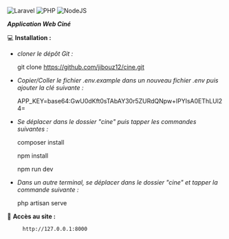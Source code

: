 ![Laravel](https://img.shields.io/badge/Laravel-FF2D20?style=for-the-badge&logo=laravel&logoColor=white) 
![PHP](	https://img.shields.io/badge/PHP-777BB4?style=for-the-badge&logo=php&logoColor=white)
![NodeJS](https://img.shields.io/badge/node.js-6DA55F?style=for-the-badge&logo=node.js&logoColor=white)

***Application Web Ciné***


:computer: **Installation :**


- *cloner le dépôt Git :*
    
    git clone https://github.com/jibouz12/cine.git
    
- *Copier/Coller le fichier .env.example dans un nouveau fichier .env puis ajouter la clé suivante  :*

    APP_KEY=base64:GwU0dKft0sTAbAY30r5ZURdQNpw+lPYIsA0EThLUl24=
    
- *Se déplacer dans le dossier "cine" puis tapper les commandes suivantes :*

    composer install

    npm install

    npm run dev


- *Dans un autre terminal, se déplacer dans le dossier "cine" et tapper la commande suivante :*

    php artisan serve
        
        
         
         
         
         
:rocket: **Accès au site :**

         http://127.0.0.1:8000
         
